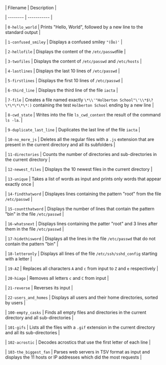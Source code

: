 | Filename | Description |

| -------- | ----------- |

| `0-hello_world` | Prints "Hello, World", followed by a new line to the standard output |

| `1-confused_smiley` | Displays a confused smiley `"(Ôo)'` |

| `2-hellofile` | Displays the content of the `/etc/passwd`file |

| `3-twofiles` | Displays the content of `/etc/passwd` and `/etc/hosts` |

| `4-lastlines` | Displays the last 10 lines of `/etc/passwd` |

| `5-firstlines` | Displays the first 10 lines of `/etc/passwd` |

| `6-third_line` | Displays the third line of the file `iacta` |

| `7-file` | Creates a file named exactly `\*\\'"Holberton School"\'\\*$\?\*\*\*\*\*:)` containing the test `Holberton School` ending by a new line |

| `8-cwd_state` | Writes into the file `ls_cwd_content` the result of the command `ls -la`. |

| `9-duplicate_last_line` | Duplicates the last line of the file `iacta` |

| `10-no_more_js` | Deletes all the regular files with a `.js` extension that are present in the current directory and all its subfolders |

| `11-directories` | Counts the number of directories and sub-directories in the current directory |

| `12-newest_files` | Displays the 10 newest files in the current directory |

| `13-unique` | Takes a list of words as input and prints only words that appear exactly once |

| `14-findthatword` | Displayes lines containing the pattern "root" from the file `/etc/passwd` |

| `15-countthatword` | Displays the number of lines that contain the pattern "bin" in the file `/etc/passwd` |

| `16-whatsnext` | Displays lines containing the patter "root" and 3 lines after them in the file `/etc/passwd` |

| `17-hidethisword` | Displays all the lines in the file `/etc/passwd` that do not contain the pattern "bin" |

| `18-letteronly` | Displays all lines of the file `/etc/ssh/sshd_config` starting with a letter |

| `19-AZ` | Replaces all characters `A` and `c` from input to `Z` and `e` respectively |

| `20-hiago` | Removes all letters `c` and `C` from input |

| `21-reverse` | Reverses its input |

| `22-users_and_homes` | Displays all users and their home directories, sorted by users |

| `100-empty_casks` | Finds all empty files and directories in the current directory and all sub-directories |

| `101-gifs` | Lists all the files with a `.gif` extension in the current directory and all its sub-directories |

| `102-acrostic` | Decodes acrostics that use the first letter of each line |

| `103-the_biggest_fan` | Parses web servers in TSV format as input and displays the 11 hosts or IP addresses which did the most requests |
